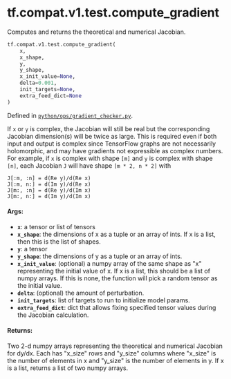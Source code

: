 <div itemscope itemtype="http://developers.google.com/ReferenceObject">
<meta itemprop="name" content="tf.compat.v1.test.compute_gradient" />
<meta itemprop="path" content="Stable" />
</div>

# tf.compat.v1.test.compute_gradient

Computes and returns the theoretical and numerical Jacobian.

``` python
tf.compat.v1.test.compute_gradient(
    x,
    x_shape,
    y,
    y_shape,
    x_init_value=None,
    delta=0.001,
    init_targets=None,
    extra_feed_dict=None
)
```



Defined in [`python/ops/gradient_checker.py`](/code/stable/tensorflow/python/ops/gradient_checker.py).

<!-- Placeholder for "Used in" -->

If `x` or `y` is complex, the Jacobian will still be real but the
corresponding Jacobian dimension(s) will be twice as large.  This is required
even if both input and output is complex since TensorFlow graphs are not
necessarily holomorphic, and may have gradients not expressible as complex
numbers.  For example, if `x` is complex with shape `[m]` and `y` is complex
with shape `[n]`, each Jacobian `J` will have shape `[m * 2, n * 2]` with

    J[:m, :n] = d(Re y)/d(Re x)
    J[:m, n:] = d(Im y)/d(Re x)
    J[m:, :n] = d(Re y)/d(Im x)
    J[m:, n:] = d(Im y)/d(Im x)

#### Args:


* <b>`x`</b>: a tensor or list of tensors
* <b>`x_shape`</b>: the dimensions of x as a tuple or an array of ints. If x is a list,
then this is the list of shapes.
* <b>`y`</b>: a tensor
* <b>`y_shape`</b>: the dimensions of y as a tuple or an array of ints.
* <b>`x_init_value`</b>: (optional) a numpy array of the same shape as "x"
  representing the initial value of x. If x is a list, this should be a list
  of numpy arrays.  If this is none, the function will pick a random tensor
  as the initial value.
* <b>`delta`</b>: (optional) the amount of perturbation.
* <b>`init_targets`</b>: list of targets to run to initialize model params.
* <b>`extra_feed_dict`</b>: dict that allows fixing specified tensor values
  during the Jacobian calculation.


#### Returns:

Two 2-d numpy arrays representing the theoretical and numerical
Jacobian for dy/dx. Each has "x_size" rows and "y_size" columns
where "x_size" is the number of elements in x and "y_size" is the
number of elements in y. If x is a list, returns a list of two numpy arrays.

